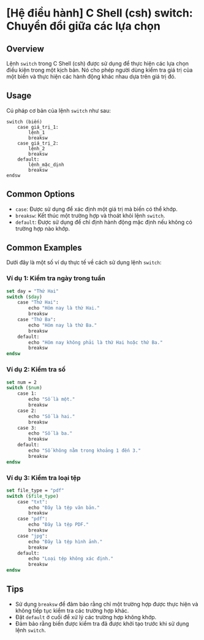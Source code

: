 # [Hệ điều hành] C Shell (csh) switch: Chuyển đổi giữa các lựa chọn

## Overview
Lệnh `switch` trong C Shell (csh) được sử dụng để thực hiện các lựa chọn điều kiện trong một kịch bản. Nó cho phép người dùng kiểm tra giá trị của một biến và thực hiện các hành động khác nhau dựa trên giá trị đó.

## Usage
Cú pháp cơ bản của lệnh `switch` như sau:
```
switch (biến)
    case giá_trị_1:
        lệnh_1
        breaksw
    case giá_trị_2:
        lệnh_2
        breaksw
    default:
        lệnh_mặc_dịnh
        breaksw
endsw
```

## Common Options
- `case`: Được sử dụng để xác định một giá trị mà biến có thể khớp.
- `breaksw`: Kết thúc một trường hợp và thoát khỏi lệnh `switch`.
- `default`: Được sử dụng để chỉ định hành động mặc định nếu không có trường hợp nào khớp.

## Common Examples
Dưới đây là một số ví dụ thực tế về cách sử dụng lệnh `switch`:

### Ví dụ 1: Kiểm tra ngày trong tuần
```csh
set day = "Thứ Hai"
switch ($day)
    case "Thứ Hai":
        echo "Hôm nay là thứ Hai."
        breaksw
    case "Thứ Ba":
        echo "Hôm nay là thứ Ba."
        breaksw
    default:
        echo "Hôm nay không phải là thứ Hai hoặc thứ Ba."
        breaksw
endsw
```

### Ví dụ 2: Kiểm tra số
```csh
set num = 2
switch ($num)
    case 1:
        echo "Số là một."
        breaksw
    case 2:
        echo "Số là hai."
        breaksw
    case 3:
        echo "Số là ba."
        breaksw
    default:
        echo "Số không nằm trong khoảng 1 đến 3."
        breaksw
endsw
```

### Ví dụ 3: Kiểm tra loại tệp
```csh
set file_type = "pdf"
switch ($file_type)
    case "txt":
        echo "Đây là tệp văn bản."
        breaksw
    case "pdf":
        echo "Đây là tệp PDF."
        breaksw
    case "jpg":
        echo "Đây là tệp hình ảnh."
        breaksw
    default:
        echo "Loại tệp không xác định."
        breaksw
endsw
```

## Tips
- Sử dụng `breaksw` để đảm bảo rằng chỉ một trường hợp được thực hiện và không tiếp tục kiểm tra các trường hợp khác.
- Đặt `default` ở cuối để xử lý các trường hợp không khớp.
- Đảm bảo rằng biến được kiểm tra đã được khởi tạo trước khi sử dụng lệnh `switch`.